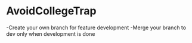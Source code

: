 # AvoidCollegeTrap

-Create your own branch for feature development
-Merge your branch to dev only when development is done
